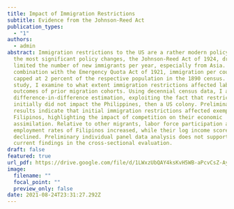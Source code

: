 ```yaml
---
title: Impact of Immigration Restrictions
subtitle: Evidence from the Johnson-Reed Act
publication_types:
  - "1"
authors:
  - admin
abstract: Immigration restrictions to the US are a rather modern policy. One of
  the most significant policy changes, the Johnson-Reed Act of 1924, drastically
  limited the number of new immigrants per year, especially from Asia. In
  combination with the Emergency Quota Act of 1921, immigration per country was
  capped at 2 percent of the respective population in the 1890 census. In this
  study, I examine to what extent immigration restrictions affected labor market
  outcomes of prior migration cohorts. Using decennial census data, I apply a
  difference-in-difference estimation, exploiting the fact that restrictions
  initially did not impact the Philippines, then a US colony. Preliminary
  results indicate that initial immigration restrictions affected exempted
  Filipinos, highlighting the impact of competition on their economic
  assimilation. Relative to other migrants, labor force participation and
  employment rates of Filipinos increased, while their log income scores
  declined. Preliminary individual panel data analysis does not support the
  current findings in the cross-sectional evaluation.
draft: false
featured: true
url_pdf: https://drive.google.com/file/d/1LWxzUbQAY4ksKvH5WB-aPcvCsZ-AyE1R/view?usp=sharing
image:
  filename: ""
  focal_point: ""
  preview_only: false
date: 2021-08-24T23:31:27.292Z
---
```

